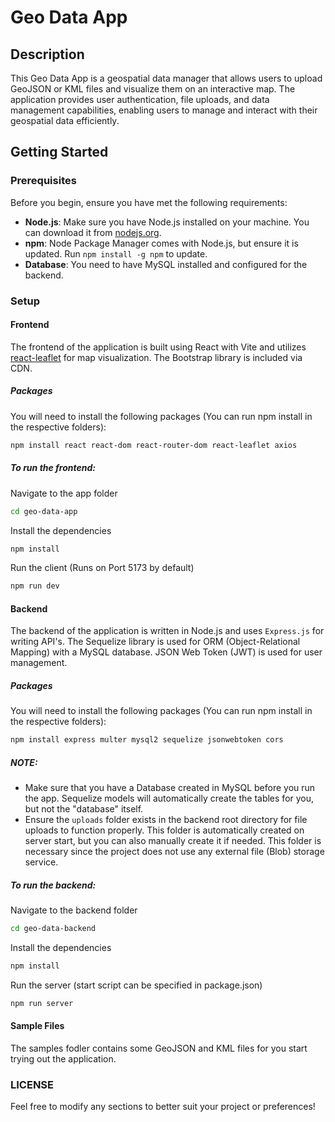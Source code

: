 # Geo Data App

## Description
This Geo Data App is a geospatial data manager that allows users to upload GeoJSON or KML files and visualize them on an interactive map. The application provides user authentication, file uploads, and data management capabilities, enabling users to manage and interact with their geospatial data efficiently.

## Getting Started

### Prerequisites
Before you begin, ensure you have met the following requirements:

- **Node.js**: Make sure you have Node.js installed on your machine. You can download it from [nodejs.org](https://nodejs.org/).
- **npm**: Node Package Manager comes with Node.js, but ensure it is updated. Run `npm install -g npm` to update.
- **Database**: You need to have MySQL installed and configured for the backend.

### Setup

#### Frontend
The frontend of the application is built using React with Vite and utilizes [react-leaflet](https://react-leaflet.js.org/docs/start-introduction/) for map visualization. The Bootstrap library is included via CDN.

##### Packages
You will need to install the following packages (You can run npm install in the respective folders):

```bash
npm install react react-dom react-router-dom react-leaflet axios
```

##### To run the frontend:
Navigate to the app folder
```bash
cd geo-data-app
```
Install the dependencies
```bash
npm install
```
Run the client (Runs on Port 5173 by default)
```bash
npm run dev
```
#### Backend
The backend of the application is written in Node.js and uses `Express.js` for writing API's. The Sequelize library is used for ORM (Object-Relational Mapping) with a MySQL database. JSON Web Token (JWT) is used for user management.

##### Packages
You will need to install the following packages (You can run npm install in the respective folders):

```bash
npm install express multer mysql2 sequelize jsonwebtoken cors
```
##### NOTE: 
- Make sure that you have a Database created in MySQL before you run the app. Sequelize models will automatically create the tables for you, but not the "database" itself.
- Ensure the `uploads` folder exists in the backend root directory for file uploads to function properly. This folder is automatically created on server start, but you can also manually create it if needed. This folder is necessary since the project does not use any external file (Blob) storage service.

##### To run the backend:
Navigate to the backend folder
```bash
cd geo-data-backend
```
Install the dependencies
```bash
npm install
```
Run the server (start script can be specified in package.json)
```bash
npm run server
```

#### Sample Files
The samples fodler contains some GeoJSON and KML files for you start trying out the application.
### LICENSE
Feel free to modify any sections to better suit your project or preferences!

